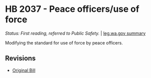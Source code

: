 # HB 2037 - Peace officers/use of force
*Status: First reading, referred to Public Safety.* | [leg.wa.gov summary](https://app.leg.wa.gov/billsummary?BillNumber=2037&Year=2021)

Modifying the standard for use of force by peace officers.

## Revisions
* [Original Bill](1/)